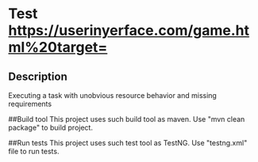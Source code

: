 # Test https://userinyerface.com/game.html%20target=

## Description
Executing a task with unobvious resource behavior and missing requirements

##Build tool
This project uses such build tool as maven.
Use "mvn clean package" to build project.

##Run tests
This project uses such test tool as TestNG.
Use "testng.xml" file to run tests.